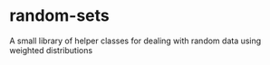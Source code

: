 # random-sets
A small library of helper classes for dealing with random data using weighted distributions
